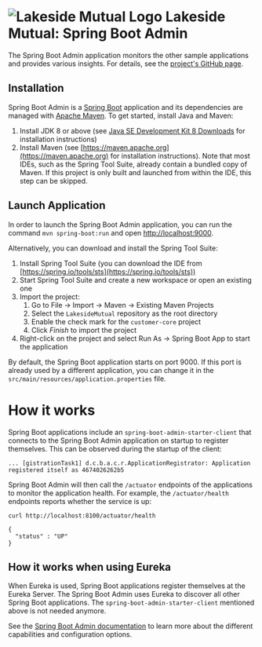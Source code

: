 # ![Lakeside Mutual Logo](../resources/logo-32x32.png) Lakeside Mutual: Spring Boot Admin

The Spring Boot Admin application monitors the other sample applications and provides various insights. For details, see the [project's GitHub page](https://github.com/codecentric/spring-boot-admin).

## Installation

Spring Boot Admin is a [Spring Boot](https://projects.spring.io/spring-boot/) application and its dependencies are managed
with [Apache Maven](https://maven.apache.org/). To get started, install Java and Maven:

1. Install JDK 8 or above (see [Java SE Development Kit 8 Downloads](http://www.oracle.com/technetwork/pt/java/javase/downloads/jdk8-downloads-2133151.html) for installation instructions)
2. Install Maven (see [https://maven.apache.org](https://maven.apache.org) for installation instructions). Note that most IDEs, such as the Spring Tool Suite, already contain a bundled copy of Maven. If this project is only built and launched from within the IDE, this step can be skipped.

## Launch Application

In order to launch the Spring Boot Admin application, you can run the command `mvn spring-boot:run` and open [http://localhost:9000](http://localhost:9000). 

Alternatively, you can download and install the Spring Tool Suite:

1. Install Spring Tool Suite (you can download the IDE from [https://spring.io/tools/sts](https://spring.io/tools/sts))
2. Start Spring Tool Suite and create a new workspace or open an existing one
3. Import the project:<br>
      1. Go to File -> Import -> Maven -> Existing Maven Projects
      2. Select the `LakesideMutual` repository as the root directory
      3. Enable the check mark for the `customer-core` project
      4. Click *Finish* to import the project
4. Right-click on the project and select Run As -> Spring Boot App to start the application

By default, the Spring Boot application starts on port 9000. If this port is already used by a different application, you can change it in the 
`src/main/resources/application.properties` file.

# How it works

Spring Boot applications include an `spring-boot-admin-starter-client` that connects to the Spring Boot Admin application on startup to register themselves. This can be observed during the startup of the client:

```
... [gistrationTask1] d.c.b.a.c.r.ApplicationRegistrator: Application registered itself as 4674026262b5
```

Spring Boot Admin will then call the `/actuator` endpoints of the applications to monitor the application health. For example, the `/actuator/health` endpoints reports whether the service is up:

```
curl http://localhost:8100/actuator/health

{
  "status" : "UP"
}
```

## How it works when using Eureka

When Eureka is used, Spring Boot applications register themselves at the Eureka Server. The Spring Boot Admin uses Eureka to discover all other Spring Boot applications. The `spring-boot-admin-starter-client` mentioned above is not needed anymore.

See the [Spring Boot Admin documentation](http://codecentric.github.io/spring-boot-admin/2.1.0) to learn more about the different capabilities and configuration options.